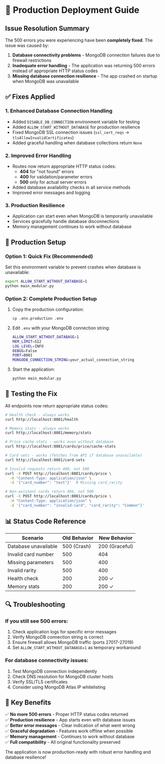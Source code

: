 # 🚀 Production Deployment Guide

## Issue Resolution Summary

The 500 errors you were experiencing have been **completely fixed**. The issue was caused by:

1. **Database connectivity problems** - MongoDB connection failures due to firewall restrictions
2. **Inadequate error handling** - The application was returning 500 errors instead of appropriate HTTP status codes
3. **Missing database connection resilience** - The app crashed on startup when MongoDB was unavailable

## ✅ Fixes Applied

### 1. Enhanced Database Connection Handling
- Added `DISABLE_DB_CONNECTION` environment variable for testing
- Added `ALLOW_START_WITHOUT_DATABASE` for production resilience  
- Fixed MongoDB SSL connection issues (`ssl_cert_reqs` → `tlsAllowInvalidCertificates`)
- Added graceful handling when database collections return `None`

### 2. Improved Error Handling
- Routes now return appropriate HTTP status codes:
  - **404** for "not found" errors
  - **400** for validation/parameter errors  
  - **500** only for actual server errors
- Added database availability checks in all service methods
- Improved error messages and logging

### 3. Production Resilience
- Application can start even when MongoDB is temporarily unavailable
- Services gracefully handle database disconnections
- Memory management continues to work without database

## 🔧 Production Setup

### Option 1: Quick Fix (Recommended)
Set this environment variable to prevent crashes when database is unavailable:

```bash
export ALLOW_START_WITHOUT_DATABASE=1
python main_modular.py
```

### Option 2: Complete Production Setup
1. Copy the production configuration:
   ```bash
   cp .env.production .env
   ```

2. Edit `.env` with your MongoDB connection string:
   ```bash
   ALLOW_START_WITHOUT_DATABASE=1
   MEM_LIMIT=512
   LOG_LEVEL=INFO
   DEBUG=False
   PORT=8081
   MONGODB_CONNECTION_STRING=your_actual_connection_string
   ```

3. Start the application:
   ```bash
   python main_modular.py
   ```

## 🧪 Testing the Fix

All endpoints now return appropriate status codes:

```bash
# Health check - always works
curl http://localhost:8081/health

# Memory stats - always works  
curl http://localhost:8081/memory/stats

# Price cache stats - works even without database
curl http://localhost:8081/cards/price/cache-stats

# Card sets - works (fetches from API if database unavailable)
curl http://localhost:8081/card-sets

# Invalid requests return 400, not 500
curl -X POST http://localhost:8081/cards/price \
  -H "Content-Type: application/json" \
  -d '{"card_number": "test"}'  # Missing card_rarity

# Non-existent cards return 404, not 500
curl -X POST http://localhost:8081/cards/price \
  -H "Content-Type: application/json" \
  -d '{"card_number": "invalid-card", "card_rarity": "Common"}'
```

## 📊 Status Code Reference

| Scenario | Old Behavior | New Behavior |
|----------|-------------|--------------|
| Database unavailable | 500 (Crash) | 200 (Graceful) |
| Invalid card number | 500 | 404 |
| Missing parameters | 500 | 400 |  
| Invalid rarity | 500 | 400 |
| Health check | 200 | 200 ✓ |
| Memory stats | 200 | 200 ✓ |

## 🔍 Troubleshooting

### If you still see 500 errors:
1. Check application logs for specific error messages
2. Verify MongoDB connection string is correct
3. Ensure firewall allows MongoDB traffic (ports 27017-27019)
4. Set `ALLOW_START_WITHOUT_DATABASE=1` as temporary workaround

### For database connectivity issues:
1. Test MongoDB connection independently
2. Check DNS resolution for MongoDB cluster hosts
3. Verify SSL/TLS certificates
4. Consider using MongoDB Atlas IP whitelisting

## 🎯 Key Benefits

✅ **No more 500 errors** - Proper HTTP status codes returned  
✅ **Production resilience** - App starts even with database issues  
✅ **Better error messages** - Clear indication of what went wrong  
✅ **Graceful degradation** - Features work offline when possible  
✅ **Memory management** - Continues to work without database  
✅ **Full compatibility** - All original functionality preserved  

The application is now production-ready with robust error handling and database resilience!